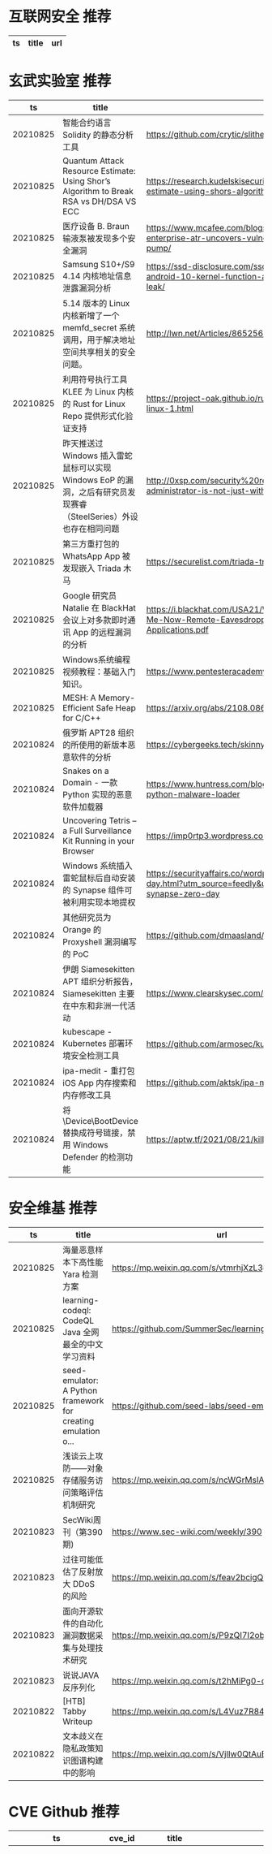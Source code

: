 # 互联网安全 推荐
| ts | title | url| 
| --- | --- | ---| 


# 玄武实验室 推荐
| ts | title | url| 
| --- | --- | ---| 
| 20210825 | 智能合约语言 Solidity 的静态分析工具 | https://github.com/crytic/slither| 
| 20210825 | Quantum Attack Resource Estimate: Using Shor’s Algorithm to Break RSA vs DH/DSA VS ECC | https://research.kudelskisecurity.com/2021/08/24/quantum-attack-resource-estimate-using-shors-algorithm-to-break-rsa-vs-dh-dsa-vs-ecc/| 
| 20210825 | 医疗设备 B. Braun 输液泵被发现多个安全漏洞 | https://www.mcafee.com/blogs/enterprise/mcafee-enterprise-atr/mcafee-enterprise-atr-uncovers-vulnerabilities-in-globally-used-b-braun-infusion-pump/| 
| 20210825 | Samsung S10+/S9 4.14 内核地址信息泄露漏洞分析 | https://ssd-disclosure.com/ssd-advisory-samsung-s10-s9-kernel-4-14-android-10-kernel-function-address-text-and-heap-address-information-leak/| 
| 20210825 | 5.14 版本的 Linux 内核新增了一个 memfd_secret 系统调用，用于解决地址空间共享相关的安全问题。 | http://lwn.net/Articles/865256/| 
| 20210825 | 利用符号执行工具 KLEE 为 Linux 内核的 Rust for Linux Repo 提供形式化验证支持 | https://project-oak.github.io/rust-verification-tools/2021/08/22/rust-on-linux-1.html| 
| 20210825 | 昨天推送过 Windows 插入雷蛇鼠标可以实现 Windows EoP 的漏洞，之后有研究员发现赛睿（SteelSeries）外设也存在相同问题 | http://0xsp.com/security%20research%20&%20development%20(SRD)/local-administrator-is-not-just-with-razer-it-is-possible-for-all| 
| 20210825 | 第三方重打包的 WhatsApp App 被发现嵌入 Triada 木马 | https://securelist.com/triada-trojan-in-whatsapp-mod/103679/| 
| 20210825 | Google 研究员 Natalie 在 BlackHat 会议上对多款即时通讯 App 的远程漏洞的分析 | https://i.blackhat.com/USA21/Wednesday-Handouts/us-21-Can-You-Hear-Me-Now-Remote-Eavesdropping-Vulnerabilities-In-Mobile-Messaging-Applications.pdf| 
| 20210825 | Windows系统编程视频教程：基础入门知识。 | https://www.pentesteracademy.com/course?id=51| 
| 20210825 | MESH: A Memory-Efficient Safe Heap for C/C++ | https://arxiv.org/abs/2108.08683| 
| 20210824 | 俄罗斯 APT28 组织的所使用的新版本恶意软件的分析 | https://cybergeeks.tech/skinnyboy-apt28/| 
| 20210824 | Snakes on a Domain - 一款 Python 实现的恶意软件加载器 | https://www.huntress.com/blog/snakes-on-a-domain-an-analysis-of-a-python-malware-loader| 
| 20210824 | Uncovering Tetris – a Full Surveillance Kit Running in your Browser | https://imp0rtp3.wordpress.com/2021/08/12/tetris/| 
| 20210824 | Windows 系统插入雷蛇鼠标后自动安装的 Synapse 组件可被利用实现本地提权 | https://securityaffairs.co/wordpress/121385/hacking/razer-synapse-zero-day.html?utm_source=feedly&utm_medium=rss&utm_campaign=razer-synapse-zero-day| 
| 20210824 | 其他研究员为 Orange 的 Proxyshell 漏洞编写的 PoC | https://github.com/dmaasland/proxyshell-poc| 
| 20210824 | 伊朗 Siamesekitten APT 组织分析报告，Siamesekitten 主要在中东和非洲一代活动 | https://www.clearskysec.com/wp-content/uploads/2021/08/Siamesekitten.pdf| 
| 20210824 | kubescape - Kubernetes 部署环境安全检测工具 | https://github.com/armosec/kubescape| 
| 20210824 | ipa-medit - 重打包 iOS App 内存搜索和内存修改工具 | https://github.com/aktsk/ipa-medit| 
| 20210824 | 将 \Device\BootDevice 替换成符号链接，禁用 Windows Defender 的检测功能 | https://aptw.tf/2021/08/21/killing-defender.html| 


# 安全维基 推荐
| ts | title | url| 
| --- | --- | ---| 
| 20210825 | 海量恶意样本下高性能 Yara 检测方案 | https://mp.weixin.qq.com/s/vtmrhjXzL3gj8m_1uwgtmw| 
| 20210825 | learning-codeql: CodeQL Java 全网最全的中文学习资料 | https://github.com/SummerSec/learning-codeql| 
| 20210825 | seed-emulator: A Python framework for creating emulation o... | https://github.com/seed-labs/seed-emulator| 
| 20210825 | 浅谈云上攻防——对象存储服务访问策略评估机制研究 | https://mp.weixin.qq.com/s/ncWGrMsIAvh9HEK1QC5IGQ| 
| 20210823 | SecWiki周刊（第390期) | https://www.sec-wiki.com/weekly/390| 
| 20210823 | 过往可能低估了反射放大 DDoS 的风险 | https://mp.weixin.qq.com/s/feav2bcigQScbze4C5psSw| 
| 20210823 | 面向开源软件的自动化漏洞数据采集与处理技术研究 | https://mp.weixin.qq.com/s/P9zQI7I2obCpov_LMIeKIw| 
| 20210823 | 说说JAVA反序列化 | https://mp.weixin.qq.com/s/t2hMiPg0-qrgGIyysG9e_A| 
| 20210822 | [HTB] Tabby Writeup | https://mp.weixin.qq.com/s/L4Vuz7R84WbZz5GAtkJabQ| 
| 20210822 | 文本歧义在隐私政策知识图谱构建中的影响 | https://mp.weixin.qq.com/s/VjlIw0QtAuBZXEORotDrwA| 


# CVE Github 推荐
| ts | cve_id | title | url | cve_detail| 
| --- | --- | --- | --- | ---| 
| 20210825T19:26:24Z | CVE-2021-3490 | Null | https://github.com/chompie1337/Linux_LPE_eBPF_CVE-2021-3490 | The eBPF ALU32 bounds tracking for bitwise ops (AND, OR and XOR) in the Linux kernel did not properly update 32-bit bounds, which could be turned into out of bounds reads and writes in the Linux kernel and therefore, arbitrary code execution. This issue was fixed via commit 049c4e13714e (%bpf: Fix alu32 const subreg bound tracking on bitwise operations%) (v5.13-rc4) and backported to the stable kernels in v5.12.4, v5.11.21, and v5.10.37. The AND/OR issues were introduced by commit 3f50f132d840 (%bpf: Verifier, do explicit ALU32 bounds tracking%) (5.7-rc1) and the XOR variant was introduced by 2921c90d4718 (%bpf:Fix a verifier failure with xor%) ( 5.10-rc1).| 
| 20210825T17:41:16Z | CVE-2021-39475 | Found multiple XSS vulnerabilities within PhoenixCart 1.0.8.0 | https://github.com/W4RCL0UD/CVE-2021-39475 | 未查询到CVE信息| 
| 20210825T17:39:15Z | CVE-2021-39476 | Null | https://github.com/W4RCL0UD/CVE-2021-39476 | 未查询到CVE信息| 
| 20210825T17:22:58Z | CVE-2021-37589 | Exploit to Virtua Software.  | https://github.com/LucaRibeiro/CVE-2021-37589 | 未查询到CVE信息| 
| 20210825T16:17:25Z | cve-2021-3449 | CVE-2021-3449 OpenSSL denial-of-service exploit 👨🏻‍💻 | https://github.com/terorie/cve-2021-3449 | An OpenSSL TLS server may crash if sent a maliciously crafted renegotiation ClientHello message from a client. If a TLSv1.2 renegotiation ClientHello omits the signature_algorithms extension (where it was present in the initial ClientHello), but includes a signature_algorithms_cert extension then a NULL pointer dereference will result, leading to a crash and a denial of service attack. A server is only vulnerable if it has TLSv1.2 and renegotiation enabled (which is the default configuration). OpenSSL TLS clients are not impacted by this issue. All OpenSSL 1.1.1 versions are affected by this issue. Users of these versions should upgrade to OpenSSL 1.1.1k. OpenSSL 1.0.2 is not impacted by this issue. Fixed in OpenSSL 1.1.1k (Affected 1.1.1-1.1.1j).| 
| 20210825T04:26:10Z | CVE-2021-39512 | Unauthenticated CSRF Account TakeOver in BigTreeCMS v4.4.14 | https://github.com/guusec/CVE-2021-39512-BigTreeCMS-v4.4.14-AccountTakeOver | 未查询到CVE信息| 
| 20210824T10:52:01Z | CVE-2020-15368 | How to exploit a vulnerable windows driver. Exploit for AsrDrv104.sys | https://github.com/stong/CVE-2020-15368 | AsrDrv103.sys in the ASRock RGB Driver does not properly restrict access from user space, as demonstrated by triggering a triple fault via a request to zero CR3.| 
| 20210824T08:44:13Z | CVE-2020-6308 | Exploit script for SAP Business Objects SSRF | https://github.com/TheMMMdev/CVE-2020-6308 | SAP BusinessObjects Business Intelligence Platform (Web Services) versions - 410, 420, 430, allows an unauthenticated attacker to inject arbitrary values as CMS parameters to perform lookups on the internal network which is otherwise not accessible externally. On successful exploitation, attacker can scan internal network to determine internal infrastructure and gather information for further attacks like remote file inclusion, retrieve server files, bypass firewall and force the vulnerable server to perform malicious requests, resulting in a Server-Side Request Forgery vulnerability.| 
| 20210824T04:59:15Z | CVE-2021-30551 | my exp for chrome V8 CVE-2021-30551 | https://github.com/xmzyshypnc/CVE-2021-30551 | | 
| 20210823T21:49:01Z | CVE-2021- | Remote Code Execution at Rittal | https://github.com/asang17/CVE-2021-RCE | 未查询到CVE信息| 


# klee on Github 推荐
| ts | title | url | stars | forks| 
| --- | --- | --- | --- | ---| 
| 20210825T15:10:27Z | An open-source Chinese font derived from Fontworks% Klee One. 一款基于 FONTWORKS 的 Klee One 的开源中文字体。 | https://github.com/lxgw/LxgwWenKai | 2653 | 68| 
| 20210825T11:30:19Z | Symbiotic is a tool for finding bugs in computer programs based on instrumentation, program slicing and KLEE | https://github.com/staticafi/symbiotic | 220 | 36| 
| 20210825T11:27:00Z | RVT is a collection of tools/libraries to support both static and dynamic verification of Rust programs. | https://github.com/project-oak/rust-verification-tools | 172 | 19| 
| 20210825T09:21:22Z | A RISC-V RV32 virtual prototype based on riscv-vp with symbolic execution support | https://github.com/agra-uni-bremen/symex-vp | 2 | 0| 
| 20210824T07:55:33Z | Null | https://github.com/pansilup/cgc-prgs-for-klee-seed-mode | 0 | 0| 
| 20210824T07:26:30Z | Null | https://github.com/kamosika179/kleegame | 0 | 0| 
| 20210823T03:31:51Z | Scala library for generating and manipulation of images treated as a point => color function. | https://github.com/skac112/klee | 0 | 0| 
| 20210822T23:52:08Z | Create CFGs and compute complexity metrics for Python, C++, and Java code. | https://github.com/hmc-alpaqa/metrinome | 18 | 0| 
| 20210822T21:29:17Z | Git Blog | https://github.com/klee30810/klee30810.github.io | 0 | 0| 
| 20210822T01:03:10Z | hexo博客数据 | https://github.com/KleePaimon/KleePaimon.github.io | 0 | 0| 


# s2e on Github 推荐
| ts | title | url | stars | forks| 
| --- | --- | --- | --- | ---| 
| 20210818T17:05:58Z | Null | https://github.com/Chanel-B/S2E-FINAL-PROJECT | 0 | 0| 
| 20210811T20:16:36Z | S2E: A platform for multi-path program analysis with selective symbolic execution. | https://github.com/S2E/s2e | 146 | 36| 
| 20210810T08:32:24Z | Null | https://github.com/yuvalkirstain/s2e-coref | 12 | 5| 


# exploit on Github 推荐
| ts | title | url | stars | forks| 
| --- | --- | --- | --- | ---| 
| 20210825T23:44:28Z | GEF (GDB Enhanced Features) - a modern experience for GDB with advanced debugging features for exploit developers & reverse engineers ☢ | https://github.com/hugsy/gef | 3847 | 532| 
| 20210825T23:41:37Z | Exploits that I have written either on my own or inspired by other POCs | https://github.com/VWolt/Other-Exploits | 0 | 0| 
| 20210825T23:27:21Z | Root shell exploit for several Xiaomi routers: 4A Gigabit, 4A 100M, 4, 4C, 3Gv2, 4Q, miWifi 3C... | https://github.com/acecilia/OpenWRTInvasion | 510 | 108| 
| 20210825T23:20:00Z | Null | https://github.com/smokeroots/EXPLOIT-BUFFER-OVERFLOW | 0 | 0| 
| 20210825T23:03:15Z | Open-Source Vulnerability Intelligence Center - Unified source of vulnerability, exploit and threat Intelligence feeds | https://github.com/Patrowl/PatrowlHearsData | 29 | 15| 
| 20210825T21:52:53Z | A series of CTF/hacking challenge solutions for binary exploitation(or pwn)/reverse engineering/vulnerability research/memory corruption(or whatever term you use) | https://github.com/docfate111/binary_exploitation | 0 | 0| 
| 20210825T21:35:12Z | This repository is primarily maintained by Omar Santos and includes thousands of resources related to ethical hacking  / penetration testing, digital forensics and incident response (DFIR), vulnerability research, exploit development, reverse engineering, and more. | https://github.com/The-Art-of-Hacking/h4cker | 9920 | 1656| 
| 20210825T21:27:19Z | This repository contains codes of ICCV2021 paper: SO-Pose: Exploiting Self-Occlusion for Direct 6D Pose Estimation | https://github.com/shangbuhuan13/SO-Pose | 5 | 1| 
| 20210825T20:58:58Z | Null | https://github.com/DevKitteny/exploits | 0 | 0| 
| 20210825T20:56:51Z | Exploit-db (is NOT the official APP). | https://github.com/gaiththewolf/Exploitdb | 1 | 0| 


# backdoor on Github 推荐
| ts | title | url | stars | forks| 
| --- | --- | --- | --- | ---| 
| 20210825T23:58:43Z | A Hidden and Undetectable Remote Access Tool written in C++ and Server in Python3 | https://github.com/Ryan-AW/Windows-Backdoor | 17 | 4| 
| 20210825T18:24:34Z |  Access ADB On Browsers (: | https://github.com/jxroot/adbwebkit | 2 | 0| 
| 20210825T14:09:42Z | TrojanZoo provides a universal pytorch platform to conduct security researches (especially backdoor attacks/defenses) of image classification in deep learning. | https://github.com/ain-soph/trojanzoo | 92 | 16| 
| 20210825T13:49:20Z | Windoor is a Windows Backdoor that uses ssh to gain access to the windows machine.  | https://github.com/Talhamehar007/windoor-ssh | 0 | 0| 
| 20210825T11:16:00Z | Keeping it simple - PHP backdoors. | https://github.com/F-Masood/php-backdoors | 0 | 0| 
| 20210825T11:14:10Z | Mini Shell PDI Perjuangan | https://github.com/Rzzky/PDIP-Shell-Backdoor | 0 | 0| 
| 20210825T09:25:47Z | Applying backdoor attacks to BadNet on MNIST and ResNet on CIFAR10 (for personal use). | https://github.com/vtu81/backdoor_attack | 0 | 0| 
| 20210825T08:24:31Z | A curated list of backdoor learning resources | https://github.com/THUYimingLi/backdoor-learning-resources | 289 | 54| 
| 20210825T05:36:42Z | Golang package for pentest | https://github.com/iIIusi0n/backkit | 3 | 0| 
| 20210825T03:51:54Z | 0.9 | https://github.com/Notme11/LeuxBackdoor | 1 | 0| 


# symbolic execution on Github 推荐
| ts | title | url | stars | forks| 
| --- | --- | --- | --- | ---| 
| 20210825T17:33:05Z | Symbolic execution tool | https://github.com/trailofbits/manticore | 2435 | 361| 
| 20210825T16:42:50Z | A symbolic execution engine for LLVM IR | https://github.com/insufficiently-caffeinated/caffeine | 7 | 4| 
| 20210825T14:24:57Z | Symbolic execution tool for Sail ISA specifications | https://github.com/rems-project/isla | 17 | 3| 
| 20210825T14:06:13Z | Symbolica%s open-source symbolic execution engine. | https://github.com/SymbolicaDev/Symbolica | 4 | 0| 
| 20210825T09:21:22Z | A RISC-V RV32 virtual prototype based on riscv-vp with symbolic execution support | https://github.com/agra-uni-bremen/symex-vp | 2 | 0| 
| 20210825T07:43:43Z | Triton is a Dynamic Binary Analysis (DBA) framework. It provides internal components like a Dynamic Symbolic Execution (DSE) engine, a dynamic taint engine, AST representations of the x86, x86-64, ARM32 and AArch64 Instructions Set Architecture (ISA), SMT simplification passes, an SMT solver interface and, the last but not least, Python bindings. | https://github.com/JonathanSalwan/Triton | 1877 | 390| 
| 20210825T01:04:49Z | SymQEMU: Compilation-based symbolic execution for binaries | https://github.com/eurecom-s3/symqemu | 161 | 20| 
| 20210824T18:10:29Z | The symbolic execution engine powering the K Framework | https://github.com/kframework/kore | 156 | 34| 
| 20210824T05:19:26Z | SymCC: efficient compiler-based symbolic execution | https://github.com/eurecom-s3/symcc | 457 | 69| 
| 20210823T02:55:34Z | A tool for generating nonlinear numerical invariants for C and Java programs.  DIG uses dynamic analysis to infer invariants over program execution traces and applies symbolic execution to inferred invariants. | https://github.com/unsat/dig | 4 | 4| 


# big4 on Github 推荐
| ts | title | url | stars | forks| 
| --- | --- | --- | --- | ---| 
| 20210825T19:27:53Z | Code for NDSS 2021 Paper %Manipulating the Byzantine: Optimizing Model Poisoning Attacks and Defenses Against Federated Learning% | https://github.com/vrt1shjwlkr/NDSS21-Model-Poisoning | 19 | 4| 
| 20210820T00:57:56Z | Original implementation of FlowPrint as in the NDSS %20 paper | https://github.com/Thijsvanede/FlowPrint | 56 | 19| 
| 20210817T08:14:18Z | Code to run the evaluation of our %Obfuscated Access and Search Patterns in Searchable Encryption%, NDSS%21 | https://github.com/simon-oya/NDSS21-osse-evaluation | 3 | 1| 
| 20210815T13:11:06Z | Code for NDSS% 19 paper:  A Systematic Framework to Generate Invariants for Anomaly Detection in Industrial Control Systems | https://github.com/cfeng783/NDSS19_InvariantRuleAD | 2 | 1| 
| 20210811T22:39:00Z | A penetration testing tool for finding file upload bugs (NDSS 2020) | https://github.com/WSP-LAB/FUSE | 159 | 37| 
| 20210802T10:52:04Z | Config files for my GitHub profile. | https://github.com/WlNDSS/WlNDSS | 0 | 0| 


# fuzz on Github 推荐
| ts | title | url | stars | forks| 
| --- | --- | --- | --- | ---| 
| 20210825T23:36:13Z | JQF + Zest: Coverage-guided semantic fuzzing for Java. | https://github.com/rohanpadhye/JQF | 389 | 56| 
| 20210825T23:31:55Z | Null | https://github.com/VeriBlock/fuzz-corpus | 1 | 1| 
| 20210825T23:29:17Z | 32-bit x86 OS capable of running console user application. | https://github.com/scopeInfinity/FuzzyOS | 1 | 0| 
| 20210825T22:47:23Z | OSS-Fuzz - continuous fuzzing for open source software. | https://github.com/google/oss-fuzz | 6576 | 1344| 
| 20210825T22:29:34Z | The fuzzer afl++ is afl with community patches, qemu 5.1 upgrade, collision-free coverage, enhanced laf-intel & redqueen, AFLfast++ power schedules, MOpt mutators, unicorn_mode, and a lot more! | https://github.com/AFLplusplus/AFLplusplus | 2001 | 397| 
| 20210825T22:23:02Z | Null | https://github.com/AdaLogics/fuzz-headers | 1 | 0| 
| 20210825T21:18:36Z | Set of tests for fuzzing engines | https://github.com/google/fuzzer-test-suite | 1208 | 264| 
| 20210825T20:58:31Z | Null | https://github.com/s9varesc/url-fuzzing-results | 0 | 0| 
| 20210825T20:45:39Z | Fuzzinator Random Testing Framework | https://github.com/renatahodovan/fuzzinator | 178 | 38| 
| 20210825T20:41:40Z | USENIX 2021 - Nyx: Greybox Hypervisor Fuzzing using Fast Snapshots and Affine Types | https://github.com/RUB-SysSec/Nyx | 1 | 0| 



# 日更新程序
